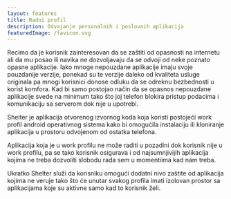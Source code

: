 ```yaml
---
layout: features
title: Radni profil
description: Odvajanje personalnih i poslovnih aplikacija
featuredImage: /favicon.svg
---
```


Recimo da je korisnik zainteresovan da se zaštiti od opasnosti na internetu ali da mu posao ili navika ne dozvoljavaju da se odvoji od neke poznato opasne aplikacije.
Iako mnoge nepouzdane aplikacije imaju svoje pouzdanije verzije, ponekad su te verzije daleko od kvaliteta usluge originala pa mnogi korisnici donose odluku da se odreknu bezbednosti u korist komfora.
Kad bi samo postojao način da se opasnos nepouzdane aplikacije svede na minimum tako što joj telefon blokira pristup podacima i komunikaciju sa serverom dok nije u upotrebi.

Shelter je aplikacija otvorenog izvornog koda koja koristi postojeći work profil android operativnog sistema kako bi omogućila instalaciju ili kloniranje aplikacija u prostoru odvojenom od ostatka telefona.

Aplikacija koja je u work profilu ne može raditi u pozadini dok korisnik nije u work profilu, pa se tako korisnik osigurava i od najsumnjivijih aplikacija kojima ne treba dozvoliti slobodu rada sem u momentiima kad nam treba.

Ukratko Shelter služi da korisniku omogući dodatni nivo zaštite od aplikacija kojima ne veruje tako što će unutar svakog profila imati izolovan prostor sa aplikacijama koje su aktivne samo kad to korisnik želi.